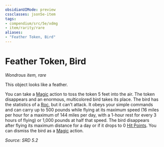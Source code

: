 ```yaml
---
obsidianUIMode: preview
cssclasses: json5e-item
tags:
- compendium/src/5e/xdmg
- item/rarity/rare
aliases: 
- "Feather Token, Bird"
---
```

# Feather Token, Bird
*Wondrous item, rare*  


This object looks like a feather.

You can take a [Magic](rules/actions.md#Magic) action to toss the token 5 feet into the air. The token disappears and an enormous, multicolored bird takes its place. The bird has the statistics of a [Roc](compendium/bestiary/monstrosity/roc-xmm.md), but it can't attack. It obeys your simple commands and can carry up to 500 pounds while flying at its maximum speed (16 miles per hour for a maximum of 144 miles per day, with a 1-hour rest for every 3 hours of flying) or 1,000 pounds at half that speed. The bird disappears after flying its maximum distance for a day or if it drops to 0 [Hit Points](rules/variant-rules/hit-points-xphb.md). You can dismiss the bird as a [Magic](rules/actions.md#Magic) action.

*Source: SRD 5.2*